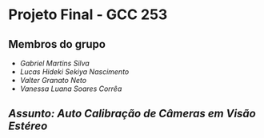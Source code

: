 # Projeto Final - GCC 253

## Membros do grupo
* *Gabriel Martins Silva*
* *Lucas Hideki Sekiya Nascimento*
* *Valter Granato Neto*
* *Vanessa Luana Soares Corrêa*

## *Assunto: Auto Calibração de Câmeras em Visão Estéreo*
